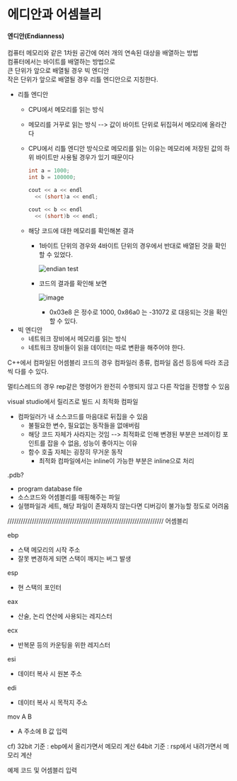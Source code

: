 # 에디안과 어셈블리

#### 엔디안\(Endianness\)

컴퓨터 메모리와 같은 1차원 공간에 여러 개의 연속된 대상을 배열하는 방법  
컴퓨터에서는 바이트를 배열하는 방법으로  
큰 단위가 앞으로 배열될 경우 빅 엔디안  
작은 단위가 앞으로 배열될 경우 리틀 엔디안으로 지칭한다.

* 리틀 엔디안
  * CPU에서 메모리를 읽는 방식
  * 메모리를 거꾸로 읽는 방식 --&gt; 값이 바이트 단위로 뒤집혀서 메모리에 올라간다
  * CPU에서 리틀 엔디안 방식으로 메모리를 읽는 이유는 메모리에 저장된 값의 하위 바이트만 사용될 경우가 있기 때문이다

    ```cpp
    int a = 1000;
    int b = 100000;

    cout << a << endl
      << (short)a << endl;

    cout << b << endl
      << (short)b << endl;
    ```

  * 해당 코드에 대한 메모리를 확인해본 결과

    * 1바이트 단위의 경우와 4바이트 단위의 경우에서 반대로 배열된 것을 확인할 수 있었다.

      ![endian test](https://user-images.githubusercontent.com/29733789/111101700-ccee8a00-858d-11eb-86cd-3920a7a37eac.png)

    * 코드의 결과를 확인해 보면

      ![image](https://user-images.githubusercontent.com/29733789/111101965-5605c100-858e-11eb-8186-c64f3ac073b5.png)

      * 0x03e8 은 정수로 1000, 0x86a0 는 -31072 로 대응되는 것을 확인할 수 있다.
* 빅 엔디안
  * 네트워크 장비에서 메모리를 읽는 방식
  * 네트워크 장비들이 읽을 데이터는 따로 변환을 해주어야 한다.

C++에서 컴파일된 어셈블리 코드의 경우 컴파일러 종류, 컴파일 옵션 등등에 따라 조금씩 다를 수 있다.

멀티스레드의 경우 rep같은 명령어가 완전히 수행되지 않고 다른 작업을 진행할 수 있음

visual studio에서 릴리즈로 빌드 시 최적화 컴파일

* 컴파일러가 내 소스코드를 마음대로 뒤집을 수 있음
  * 불필요한 변수, 필요없는 동작들을 없애버림
  * 해당 코드 자체가 사라지는 것임 --&gt; 최적화로 인해 변경된 부분은 브레이킹 포인트를 잡을 수 없음, 성능이 좋아지는 이유
  * 함수 호출 자체는 굉장히 무거운 동작
    * 최적화 컴파일에서는 inline이 가능한 부분은 inline으로 처리

.pdb?

* program database file
* 소스코드와 어셈블리를 매핑해주는 파일
* 실행파일과 세트, 해당 파일이 존재하지 않는다면 디버깅이 불가능할 정도로 어려움

////////////////////////////////////////////////////////////////////// 어셈블리

ebp

* 스택 메모리의 시작 주소
* 잘못 변경하게 되면 스택이 깨지는 버그 발생

esp

* 현 스택의 포인터

eax

* 산술, 논리 연산에 사용되는 레지스터

ecx

* 반복문 등의 카운팅을 위한 레지스터

esi

* 데이터 복사 시 원본 주소

edi

* 데이터 복사 시 목적지 주소

mov A B

* A 주소에 B 값 입력

cf\) 32bit 기준 : ebp에서 올리가면서 메모리 계산 64bit 기준 : rsp에서 내려가면서 메모리 계산

예제 코드 및 어셈블리 입력

